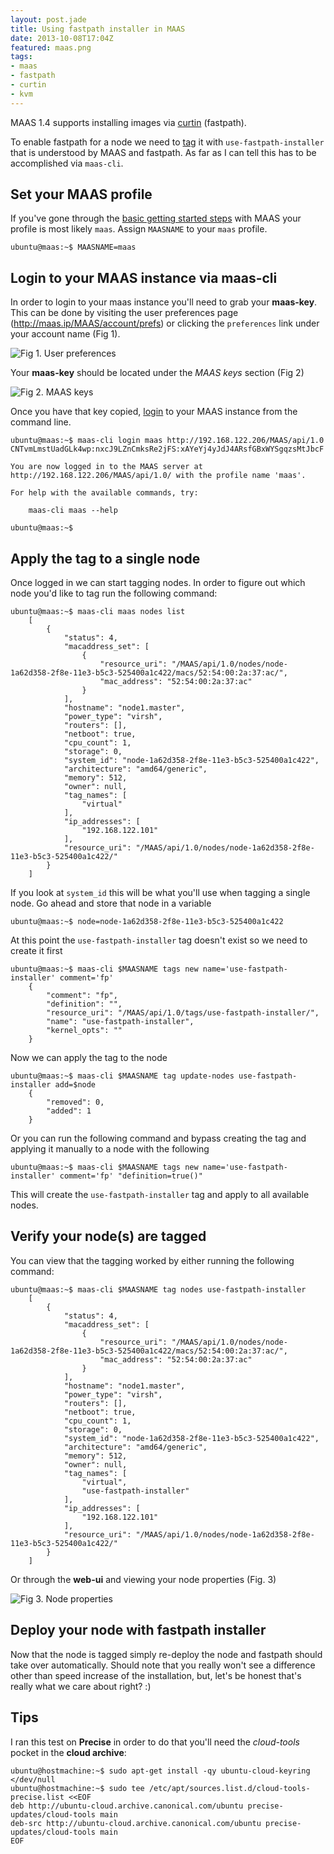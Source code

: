 ```yaml
---
layout: post.jade
title: Using fastpath installer in MAAS
date: 2013-10-08T17:04Z
featured: maas.png
tags:
- maas
- fastpath
- curtin
- kvm
---
```


MAAS 1.4 supports installing images via
[curtin](http://launchpad.net/curtin) (fastpath).

To enable fastpath for a node we need to
[tag](http://maas.ubuntu.com/docs/tags.html) it with
`use-fastpath-installer` that is understood by MAAS and fastpath. As
far as I can tell this has to be accomplished via `maas-cli`.

## Set your MAAS profile

If you've gone through the
[basic getting started steps](http://maas.ubuntu.com/docs/install.html)
with MAAS your profile is most likely `maas`. Assign `MAASNAME` to
your `maas` profile.

```
ubuntu@maas:~$ MAASNAME=maas
```

## Login to your MAAS instance via maas-cli

In order to login to your maas instance you'll need to grab your
**maas-key**. This can be done by visiting the user preferences page
(http://maas.ip/MAAS/account/prefs) or clicking the `preferences` link
under your account name (Fig 1).

![Fig 1. User preferences](/images/2013/10/figure_8a.png)

Your **maas-key** should be located under the _MAAS keys_ section (Fig 2)

![Fig 2. MAAS keys](/images/2013/10/figure_9a.png)

Once you have that key copied,
[login](http://maas.ubuntu.com/docs/maascli.html#api-key) to your MAAS
instance from the command line.

```
ubuntu@maas:~$ maas-cli login maas http://192.168.122.206/MAAS/api/1.0 CNTvmLmstUadGLk4wp:nxcJ9LZnCmksRe2jFS:xAYeYj4yJdJ4ARsfGBxWYSgqzsMtJbcF

You are now logged in to the MAAS server at
http://192.168.122.206/MAAS/api/1.0/ with the profile name 'maas'.

For help with the available commands, try:

    maas-cli maas --help

ubuntu@maas:~$
```

## Apply the tag to a single node

Once logged in we can start tagging nodes. In order to figure out which node you'd like to tag run the following command:

```
ubuntu@maas:~$ maas-cli maas nodes list
    [
        {
            "status": 4,
            "macaddress_set": [
                {
                    "resource_uri": "/MAAS/api/1.0/nodes/node-1a62d358-2f8e-11e3-b5c3-525400a1c422/macs/52:54:00:2a:37:ac/",
                    "mac_address": "52:54:00:2a:37:ac"
                }
            ],
            "hostname": "node1.master",
            "power_type": "virsh",
            "routers": [],
            "netboot": true,
            "cpu_count": 1,
            "storage": 0,
            "system_id": "node-1a62d358-2f8e-11e3-b5c3-525400a1c422",
            "architecture": "amd64/generic",
            "memory": 512,
            "owner": null,
            "tag_names": [
                "virtual"
            ],
            "ip_addresses": [
                "192.168.122.101"
            ],
            "resource_uri": "/MAAS/api/1.0/nodes/node-1a62d358-2f8e-11e3-b5c3-525400a1c422/"
        }
    ]
```

If you look at `system_id` this will be what you'll use when tagging a single node. Go ahead and store that node in a variable

```
ubuntu@maas:~$ node=node-1a62d358-2f8e-11e3-b5c3-525400a1c422
```

At this point the `use-fastpath-installer` tag doesn't exist so we need to create it first

```
ubuntu@maas:~$ maas-cli $MAASNAME tags new name='use-fastpath-installer' comment='fp'
    {
        "comment": "fp",
        "definition": "",
        "resource_uri": "/MAAS/api/1.0/tags/use-fastpath-installer/",
        "name": "use-fastpath-installer",
        "kernel_opts": ""
    }
```

Now we can apply the tag to the node

```
ubuntu@maas:~$ maas-cli $MAASNAME tag update-nodes use-fastpath-installer add=$node
    {
        "removed": 0,
        "added": 1
    }
```

Or you can run the following command and bypass creating the tag and applying it manually to a node with the following

```
ubuntu@maas:~$ maas-cli $MAASNAME tags new name='use-fastpath-installer' comment='fp' "definition=true()"
```

This will create the `use-fastpath-installer` tag and apply to all available nodes.

## Verify your node(s) are tagged

You can view that the tagging worked by either running the following command:

```
ubuntu@maas:~$ maas-cli $MAASNAME tag nodes use-fastpath-installer
    [
        {
            "status": 4,
            "macaddress_set": [
                {
                    "resource_uri": "/MAAS/api/1.0/nodes/node-1a62d358-2f8e-11e3-b5c3-525400a1c422/macs/52:54:00:2a:37:ac/",
                    "mac_address": "52:54:00:2a:37:ac"
                }
            ],
            "hostname": "node1.master",
            "power_type": "virsh",
            "routers": [],
            "netboot": true,
            "cpu_count": 1,
            "storage": 0,
            "system_id": "node-1a62d358-2f8e-11e3-b5c3-525400a1c422",
            "architecture": "amd64/generic",
            "memory": 512,
            "owner": null,
            "tag_names": [
                "virtual",
                "use-fastpath-installer"
            ],
            "ip_addresses": [
                "192.168.122.101"
            ],
            "resource_uri": "/MAAS/api/1.0/nodes/node-1a62d358-2f8e-11e3-b5c3-525400a1c422/"
        }
    ]
```

Or through the **web-ui** and viewing your node properties (Fig. 3)

![Fig 3. Node properties](/images/2013/10/figure_10a.png)

## Deploy your node with fastpath installer

Now that the node is tagged simply re-deploy the node and fastpath
should take over automatically. Should note that you really won't see
a difference other than speed increase of the installation, but, let's
be honest that's really what we care about right? :)

## Tips

I ran this test on **Precise** in order to do that you'll need the
_cloud-tools_ pocket in the **cloud archive**:

```
ubuntu@hostmachine:~$ sudo apt-get install -qy ubuntu-cloud-keyring </dev/null
ubuntu@hostmachine:~$ sudo tee /etc/apt/sources.list.d/cloud-tools-precise.list <<EOF
deb http://ubuntu-cloud.archive.canonical.com/ubuntu precise-updates/cloud-tools main
deb-src http://ubuntu-cloud.archive.canonical.com/ubuntu precise-updates/cloud-tools main
EOF
```
